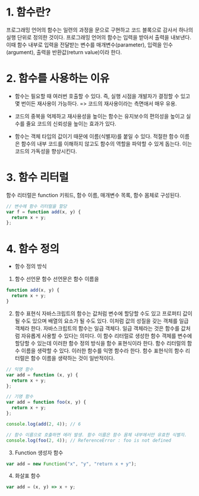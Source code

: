 # 1. 함수란?

프로그래밍 언어의 함수는 일련의 과정을 문으로 구현하고 코드 블록으로 감사서 하나의 실행 단위로 정의한 것이다. 프로그래밍 언어의 함수는 입력을 받아서 출력을 내보낸다. 이때 함수 내부로 입력을 전달받는 변수를 매개변수(parameter), 입력을 인수(argument), 출력을 반환값(return value)이라 한다.

# 2. 함수를 사용하는 이유

- 함수는 필요할 때 여러번 호출할 수 있다. 즉, 실행 시점을 개발자가 결정할 수 있고 몇 번이든 재사용이 가능하다. => 코드의 재사용이라는 측면애서 매우 유용.

- 코드의 중복을 억제하고 재사용성을 높이는 함수는 유지보수의 편의성을 높이고 실수를 줄요 코드의 신뢰성을 높이는 효과가 있다.

- 함수는 객체 타입의 값이기 때문에 이름(식별자)를 붙일 수 있다. 적절한 함수 이름은 함수의 내부 코드를 이해하지 않고도 함수의 역할을 파악할 수 있게 돕는다. 이는 코드의 가독성을 향상시킨다.

# 3. 함수 리터럴

함수 리터럴은 function 키워드, 함수 이름, 매개변수 목록, 함수 몸체로 구성된다.

```javascript
// 변수에 함수 리터럴을 할당
var f = function add(x, y) {
  return x + y;
};
```

# 4. 함수 정의

- 함수 정의 방식

1. 함수 선언문
   함수 선언문은 함수 이름을

```javascript
function add(x, y) {
  return x + y;
}
```

2. 함수 표현식
   자바스크립트의 함수는 값처럼 변수에 할당할 수도 있고 프로퍼티 값이 될 수도 있으며 배열의 요소가 될 수도 있다. 이처럼 값의 성질을 갖는 객체를 일급 객체라 한다. 자바스크립트의 함수는 일급 객체다. 일급 객체라는 것은 함수를 값처럼 자유롭게 사용할 수 있다는 의미다.
   이 함수 리터럴로 생성한 함수 객체를 변수에 할당할 수 있는데 이러한 함수 정의 방식을 함수 표현식이라 한다.
   함수 리터럴의 함수 이름을 생략할 수 있다. 이러한 함수를 익명 함수라 한다. 함수 표현식의 함수 리터럴은 함수 이름을 생략하는 것이 일반적이다.

```javascript
// 익명 함수
var add = function (x, y) {
  return x + y;
};

// 기명 함수
var add = function foo(x, y) {
  return x + y;
};

console.log(add(2, 4)); // 6

// 함수 이름으로 호출하면 에러 발생. 함수 이름은 함수 몸체 내부에서만 유효한 식별자.
console.log(foo(2, 4)); // ReferenceError : foo is not defined
```

3. Function 생성자 함수

```javascript
var add = new Function("x", "y", "return x + y");
```

4. 화살표 함수

```javascript
var add = (x, y) => x + y;
```
